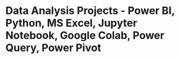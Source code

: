 # Data Analysis Projects - Power BI, Python, MS Excel, Jupyter Notebook, Google Colab, Power Query, Power Pivot
